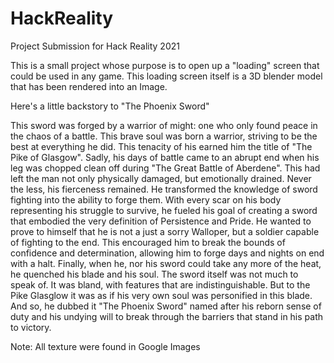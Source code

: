 # HackReality

Project Submission for Hack Reality 2021

This is a small project whose purpose is to open up a "loading" screen that could be used in any game. 
This loading screen itself is a 3D blender model that has been rendered into an Image.

Here's a little backstory to "The Phoenix Sword"

This sword was forged by a warrior of might: one who only found peace in the chaos of a battle. This brave soul was born a warrior, striving to be the best at everything he did. This tenacity of his earned him the title of "The Pike of Glasgow". Sadly, his days of battle came to an abrupt end when his leg was chopped clean off during "The Great Battle of Aberdene". This had left the man not only physically damaged, but emotionally drained. Never the less, his fierceness remained. He transformed the knowledge of sword fighting into the ability to forge them. With every scar on his body representing his struggle to survive, he fueled his goal of creating a sword that embodied the very definition of Persistence and Pride. He wanted to prove to himself that he is not a just a sorry Walloper, but a soldier capable of fighting to the end. This encouraged him to break the bounds of confidence and determination, allowing him to forge days and nights on end with a halt. Finally, when he, nor his sword could take any more of the heat, he quenched his blade and his soul. The sword itself was not much to speak of. It was bland, with features that are indistinguishable. But to the Pike Glasglow it was as if his very own soul was personified in this blade. And so, he dubbed it "The Phoenix Sword" named after his reborn sense of duty and his undying will to break through the barriers that stand in his path to victory.


Note: All texture were found in Google Images
